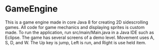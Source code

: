 # GameEngine

This is a game engine made in core Java 8 for creating 2D sidescrolling games. All code for game mechanics and displaying sprites is custom made. To run the application, run src/main/Main.java in a Java IDE such as Eclipse. 
The game has several screens of a demo level. Movement uses A, S, D, and W. The Up key is jump, Left is run, and Right is use held item.
